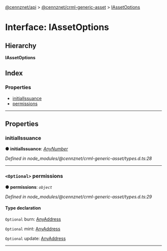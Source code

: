 [@cennznet/api](../README.md) > [@cennznet/crml-generic-asset](../modules/_cennznet_crml_generic_asset.md) > [IAssetOptions](../interfaces/_cennznet_crml_generic_asset.iassetoptions.md)

# Interface: IAssetOptions

## Hierarchy

**IAssetOptions**

## Index

### Properties

* [initialIssuance](_cennznet_crml_generic_asset.iassetoptions.md#initialissuance)
* [permissions](_cennznet_crml_generic_asset.iassetoptions.md#permissions)

---

## Properties

<a id="initialissuance"></a>

###  initialIssuance

**● initialIssuance**: *[AnyNumber](../modules/_plugnet.md#anynumber)*

*Defined in node_modules/@cennznet/crml-generic-asset/types.d.ts:28*

___
<a id="permissions"></a>

### `<Optional>` permissions

**● permissions**: *`object`*

*Defined in node_modules/@cennznet/crml-generic-asset/types.d.ts:29*

#### Type declaration

`Optional`  burn: [AnyAddress](../modules/_cennznet_crml_generic_asset.md#anyaddress)

`Optional`  mint: [AnyAddress](../modules/_cennznet_crml_generic_asset.md#anyaddress)

`Optional`  update: [AnyAddress](../modules/_cennznet_crml_generic_asset.md#anyaddress)

___

